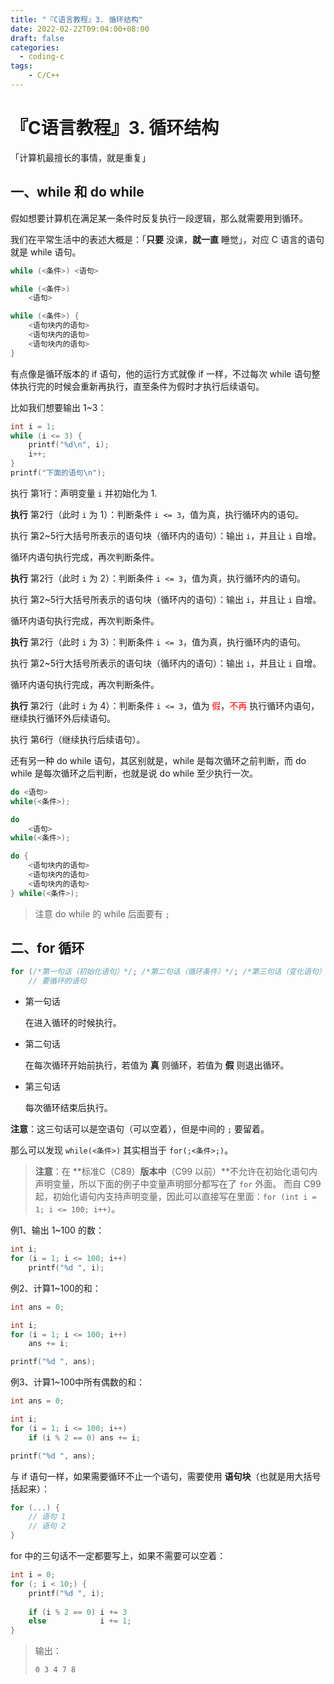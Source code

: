 ```yaml
---
title: "『C语言教程』3. 循环结构"
date: 2022-02-22T09:04:00+08:00
draft: false
categories:
  - coding-c
tags:
    - C/C++
---
```


# 『C语言教程』3. 循环结构

「计算机最擅长的事情，就是重复」

## 一、while 和 do while

假如想要计算机在满足某一条件时反复执行一段逻辑，那么就需要用到循环。

我们在平常生活中的表述大概是：「**只要** 没课，**就一直** 睡觉」，对应 C 语言的语句就是 while 语句。

```c
while (<条件>) <语句>

while (<条件>)
    <语句>

while (<条件>) {
    <语句块内的语句>
    <语句块内的语句>
    <语句块内的语句>
}
```

有点像是循环版本的 if 语句，他的运行方式就像 if 一样，不过每次 while 语句整体执行完的时候会重新再执行，直至条件为假时才执行后续语句。

比如我们想要输出 1~3：

```c
int i = 1;
while (i <= 3) {
    printf("%d\n", i);
    i++;
}
printf("下面的语句\n");
```

执行 第1行：声明变量 `i` 并初始化为 1.

**执行** 第2行（此时 `i` 为 1）：判断条件 `i <= 3`，值为真，执行循环内的语句。

执行 第2~5行大括号所表示的语句块（循环内的语句）：输出 `i`，并且让 `i` 自增。

循环内语句执行完成，再次判断条件。

**执行** 第2行（此时 `i` 为 2）：判断条件 `i <= 3`，值为真，执行循环内的语句。

执行 第2~5行大括号所表示的语句块（循环内的语句）：输出 `i`，并且让 `i` 自增。

循环内语句执行完成，再次判断条件。

**执行** 第2行（此时 `i` 为 3）：判断条件 `i <= 3`，值为真，执行循环内的语句。

执行 第2~5行大括号所表示的语句块（循环内的语句）：输出 `i`，并且让 `i` 自增。

循环内语句执行完成，再次判断条件。

**执行** 第2行（此时 `i` 为 4）：判断条件 `i <= 3`，值为 <font color="red">假</font>，<font color="red">不再</font> 执行循环内语句，继续执行循环外后续语句。

执行 第6行（继续执行后续语句）。



还有另一种 do while 语句，其区别就是，while 是每次循环之前判断，而 do while 是每次循环之后判断，也就是说 do while 至少执行一次。

```c
do <语句>
while(<条件>);

do
    <语句>
while(<条件>);

do {
    <语句块内的语句>
    <语句块内的语句>
    <语句块内的语句>
} while(<条件>);
```

> 注意 do while 的 while 后面要有 `;`

## 二、for 循环

```c
for (/*第一句话（初始化语句）*/; /*第二句话（循环条件）*/; /*第三句话（变化语句）*/)
	// 要循环的语句
```

- 第一句话

  在进入循环的时候执行。

- 第二句话

  在每次循环开始前执行，若值为 **真** 则循环，若值为 **假** 则退出循环。

- 第三句话

  每次循环结束后执行。

**注意**：这三句话可以是空语句（可以空着），但是中间的 `;` 要留着。

那么可以发现 `while(<条件>)` 其实相当于 `for(;<条件>;)`。



> **注意**：在 **标准C（C89）**版本中**（C99 以前）**不允许在初始化语句内声明变量，所以下面的例子中变量声明部分都写在了 `for` 外面。
> 而自 C99 起，初始化语句内支持声明变量，因此可以直接写在里面：`for (int i = 1; i <= 100; i++)`。

例1、输出 1~100 的数：

```c
int i;
for (i = 1; i <= 100; i++)
    printf("%d ", i);
```

例2、计算1~100的和：

```c
int ans = 0;

int i;
for (i = 1; i <= 100; i++)
    ans += i;

printf("%d ", ans);
```

例3、计算1~100中所有偶数的和：

```c
int ans = 0;

int i;
for (i = 1; i <= 100; i++)
    if (i % 2 == 0) ans += i;

printf("%d ", ans);
```

与 if 语句一样，如果需要循环不止一个语句，需要使用 **语句块**（也就是用大括号括起来）：

```c
for (...) {
	// 语句 1
	// 语句 2
}
```

for 中的三句话不一定都要写上，如果不需要可以空着：

```c
int i = 0;
for (; i < 10;) {
    printf("%d ", i);
    
    if (i % 2 == 0) i += 3
    else            i += 1;
}
```

> 输出：
>
> ```
> 0 3 4 7 8
> ```

